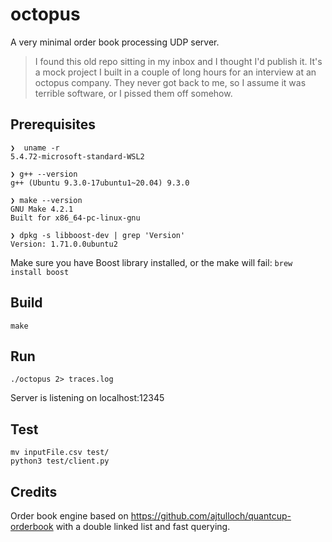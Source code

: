 # octopus

A very minimal order book processing UDP server. 

> I found this old repo sitting in my inbox and I thought I'd publish it. It's a mock project I built in a couple of long hours for an interview at an octopus company. They never got back to me, so I assume it was terrible software, or I pissed them off somehow.

## Prerequisites 

```
❯  uname -r
5.4.72-microsoft-standard-WSL2

❯ g++ --version
g++ (Ubuntu 9.3.0-17ubuntu1~20.04) 9.3.0

❯ make --version
GNU Make 4.2.1
Built for x86_64-pc-linux-gnu

❯ dpkg -s libboost-dev | grep 'Version'
Version: 1.71.0.0ubuntu2

```
Make sure you have Boost library installed, or the make will fail: `brew install boost`

## Build

``` make ```

## Run

``` ./octopus 2> traces.log ```

Server is listening on localhost:12345

## Test

``` 
mv inputFile.csv test/
python3 test/client.py
```

## Credits

Order book engine based on https://github.com/ajtulloch/quantcup-orderbook with
a double linked list and fast querying.